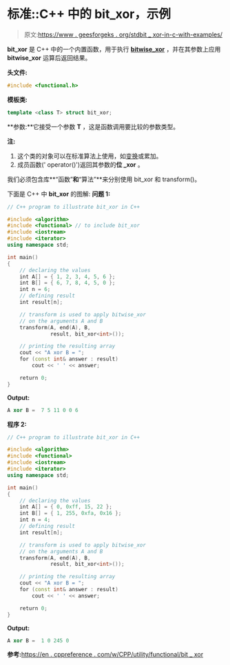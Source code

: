 # 标准::C++ 中的 bit_xor，示例

> 原文:[https://www . geesforgeks . org/stdbit _ xor-in-c-with-examples/](https://www.geeksforgeeks.org/stdbit_xor-in-c-with-examples/)

**bit_xor** 是 C++ 中的一个内置函数，用于执行 **[bitwise_xor](https://www.geeksforgeeks.org/bitwise-operators-in-c-cpp/)** ，并在其参数上应用 **bitwise_xor** 运算后返回结果。

**头文件:**

```cpp
#include <functional.h>

```

**模板类:**

```cpp
template <class T> struct bit_xor;

```

**参数:**它接受一个参数 **T** ，这是函数调用要比较的参数类型。

**注:**

1.  这个类的对象可以在标准算法上使用，如[变换](https://www.geeksforgeeks.org/transform-c-stl-perform-operation-elements/)或累加。
2.  成员函数(' operator()')返回其参数的**位 _xor** 。

我们必须包含库**“函数”**和**“算法”**来分别使用 bit_xor 和 transform()。

下面是 C++ 中 **bit_xor** 的图解:
**问题 1:**

```cpp
// C++ program to illustrate bit_xor in C++

#include <algorithm>
#include <functional> // to include bit_xor
#include <iostream>
#include <iterator>
using namespace std;

int main()
{
    // declaring the values
    int A[] = { 1, 2, 3, 4, 5, 6 };
    int B[] = { 6, 7, 8, 4, 5, 0 };
    int n = 6;
    // defining result
    int result[n];

    // transform is used to apply bitwise_xor
    // on the arguments A and B
    transform(A, end(A), B,
              result, bit_xor<int>());

    // printing the resulting array
    cout << "A xor B = ";
    for (const int& answer : result)
        cout << ' ' << answer;

    return 0;
}
```

**Output:**

```cpp
A xor B =  7 5 11 0 0 6

```

**程序 2:**

```cpp
// C++ program to illustrate bit_xor in C++

#include <algorithm>
#include <functional>
#include <iostream>
#include <iterator>
using namespace std;

int main()
{
    // declaring the values
    int A[] = { 0, 0xff, 15, 22 };
    int B[] = { 1, 255, 0xfa, 0x16 };
    int n = 4;
    // defining result
    int result[n];

    // transform is used to apply bitwise_xor
    // on the arguments A and B
    transform(A, end(A), B,
              result, bit_xor<int>());

    // printing the resulting array
    cout << "A xor B = ";
    for (const int& answer : result)
        cout << ' ' << answer;

    return 0;
}
```

**Output:**

```cpp
A xor B =  1 0 245 0

```

**参考:**[https://en . cppreference . com/w/CPP/utility/functional/bit _ xor](https://en.cppreference.com/w/cpp/utility/functional/bit_xor)